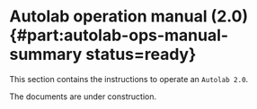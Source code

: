 # Autolab operation manual (2.0) {#part:autolab-ops-manual-summary status=ready}

This section contains the instructions to operate an `Autolab 2.0`.

The documents are under construction.

<minitoc/>